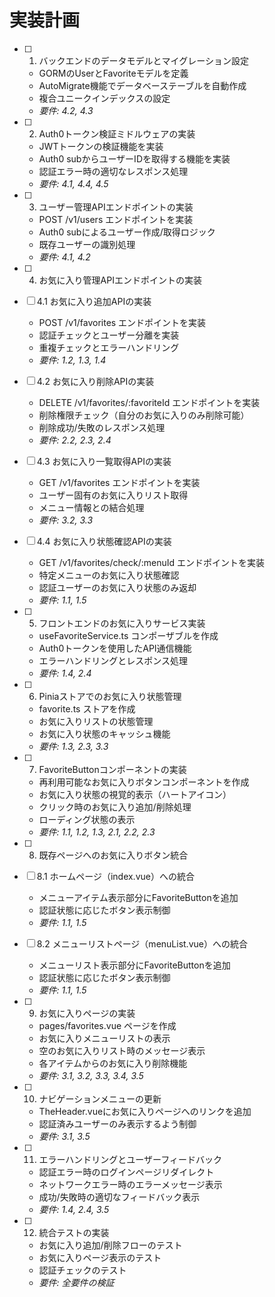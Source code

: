 # 実装計画

- [ ] 1. バックエンドのデータモデルとマイグレーション設定
  - GORMのUserとFavoriteモデルを定義
  - AutoMigrate機能でデータベーステーブルを自動作成
  - 複合ユニークインデックスの設定
  - _要件: 4.2, 4.3_

- [ ] 2. Auth0トークン検証ミドルウェアの実装
  - JWTトークンの検証機能を実装
  - Auth0 subからユーザーIDを取得する機能を実装
  - 認証エラー時の適切なレスポンス処理
  - _要件: 4.1, 4.4, 4.5_

- [ ] 3. ユーザー管理APIエンドポイントの実装
  - POST /v1/users エンドポイントを実装
  - Auth0 subによるユーザー作成/取得ロジック
  - 既存ユーザーの識別処理
  - _要件: 4.1, 4.2_

- [ ] 4. お気に入り管理APIエンドポイントの実装
- [ ] 4.1 お気に入り追加APIの実装
  - POST /v1/favorites エンドポイントを実装
  - 認証チェックとユーザー分離を実装
  - 重複チェックとエラーハンドリング
  - _要件: 1.2, 1.3, 1.4_

- [ ] 4.2 お気に入り削除APIの実装
  - DELETE /v1/favorites/:favoriteId エンドポイントを実装
  - 削除権限チェック（自分のお気に入りのみ削除可能）
  - 削除成功/失敗のレスポンス処理
  - _要件: 2.2, 2.3, 2.4_

- [ ] 4.3 お気に入り一覧取得APIの実装
  - GET /v1/favorites エンドポイントを実装
  - ユーザー固有のお気に入りリスト取得
  - メニュー情報との結合処理
  - _要件: 3.2, 3.3_

- [ ] 4.4 お気に入り状態確認APIの実装
  - GET /v1/favorites/check/:menuId エンドポイントを実装
  - 特定メニューのお気に入り状態確認
  - 認証ユーザーのお気に入り状態のみ返却
  - _要件: 1.1, 1.5_

- [ ] 5. フロントエンドのお気に入りサービス実装
  - useFavoriteService.ts コンポーザブルを作成
  - Auth0トークンを使用したAPI通信機能
  - エラーハンドリングとレスポンス処理
  - _要件: 1.4, 2.4_

- [ ] 6. Piniaストアでのお気に入り状態管理
  - favorite.ts ストアを作成
  - お気に入りリストの状態管理
  - お気に入り状態のキャッシュ機能
  - _要件: 1.3, 2.3, 3.3_

- [ ] 7. FavoriteButtonコンポーネントの実装
  - 再利用可能なお気に入りボタンコンポーネントを作成
  - お気に入り状態の視覚的表示（ハートアイコン）
  - クリック時のお気に入り追加/削除処理
  - ローディング状態の表示
  - _要件: 1.1, 1.2, 1.3, 2.1, 2.2, 2.3_

- [ ] 8. 既存ページへのお気に入りボタン統合
- [ ] 8.1 ホームページ（index.vue）への統合
  - メニューアイテム表示部分にFavoriteButtonを追加
  - 認証状態に応じたボタン表示制御
  - _要件: 1.1, 1.5_

- [ ] 8.2 メニューリストページ（menuList.vue）への統合
  - メニューリスト表示部分にFavoriteButtonを追加
  - 認証状態に応じたボタン表示制御
  - _要件: 1.1, 1.5_

- [ ] 9. お気に入りページの実装
  - pages/favorites.vue ページを作成
  - お気に入りメニューリストの表示
  - 空のお気に入りリスト時のメッセージ表示
  - 各アイテムからのお気に入り削除機能
  - _要件: 3.1, 3.2, 3.3, 3.4, 3.5_

- [ ] 10. ナビゲーションメニューの更新
  - TheHeader.vueにお気に入りページへのリンクを追加
  - 認証済みユーザーのみ表示するよう制御
  - _要件: 3.1, 3.5_

- [ ] 11. エラーハンドリングとユーザーフィードバック
  - 認証エラー時のログインページリダイレクト
  - ネットワークエラー時のエラーメッセージ表示
  - 成功/失敗時の適切なフィードバック表示
  - _要件: 1.4, 2.4, 3.5_

- [ ] 12. 統合テストの実装
  - お気に入り追加/削除フローのテスト
  - お気に入りページ表示のテスト
  - 認証チェックのテスト
  - _要件: 全要件の検証_
